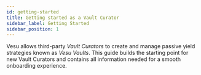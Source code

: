 ```yaml
---
id: getting-started
title: Getting started as a Vault Curator
sidebar_label: Getting Started
sidebar_position: 1
---
```



Vesu allows third-party _Vault Curators_ to create and manage passive yield strategies known as _Vesu Vaults_. This guide builds the starting point for new Vault Curators and contains all information needed for a smooth onboarding experience.